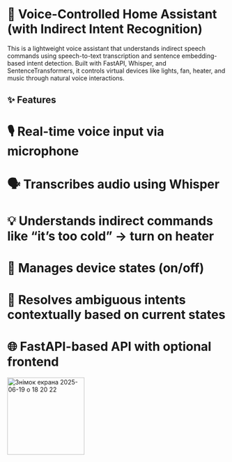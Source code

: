 # 🧠 Voice-Controlled Home Assistant (with Indirect Intent Recognition)
This is a lightweight voice assistant that understands indirect speech commands using speech-to-text transcription and sentence embedding-based intent detection. Built with FastAPI, Whisper, and SentenceTransformers, it controls virtual devices like lights, fan, heater, and music through natural voice interactions.

## ✨ Features
# 🎙️ Real-time voice input via microphone

# 🗣️ Transcribes audio using Whisper

# 💡 Understands indirect commands like “it’s too cold” → turn on heater

# 🔁 Manages device states (on/off)

# 🧠 Resolves ambiguous intents contextually based on current states

# 🌐 FastAPI-based API with optional frontend

<img width="177" alt="Знімок екрана 2025-06-19 о 18 20 22" src="https://github.com/user-attachments/assets/160889a9-6a2b-45b4-9298-77d854c82f5e" />
